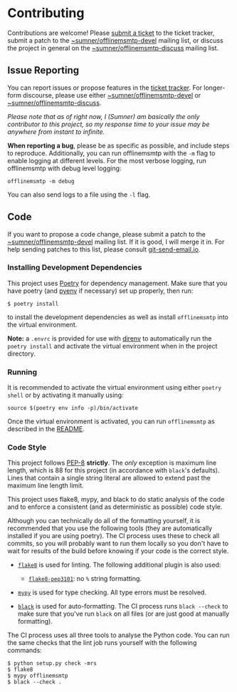 # Contributing

Contributions are welcome! Please
[submit a ticket](https://todo.sr.ht/~sumner/offlinemsmtp) to the ticket
tracker, submit a patch to the
[~sumner/offlinemsmtp-devel](https://lists.sr.ht/~sumner/offlinemsmtp-devel)
mailing list, or discuss the project in general on the
[~sumner/offlinemsmtp-discuss](https://lists.sr.ht/~sumner/offlinemsmtp-discuss)
mailing list.

## Issue Reporting

You can report issues or propose features in the
[ticket tracker](https://todo.sr.ht/~sumner/offlinemsmtp). For longer-form
discourse, please use either
[~sumner/offlinemsmtp-devel](https://lists.sr.ht/~sumner/offlinemsmtp-devel) or
[~sumner/offlinemsmtp-discuss](https://lists.sr.ht/~sumner/offlinemsmtp-discuss).

*Please note that as of right now, I (Sumner) am basically the only contributor
to this project, so my response time to your issue may be anywhere from instant
to infinite.*

**When reporting a bug**, please be as specific as possible, and include steps
to reproduce. Additionally, you can run offlinemsmtp with the `-m` flag to
enable logging at different levels. For the most verbose logging, run
offlinemsmtp with debug level logging:

```
offlinemsmtp -m debug
```

You can also send logs to a file using the `-l` flag.

## Code

If you want to propose a code change, please submit a patch to the
[~sumner/offlinemsmtp-devel](https://lists.sr.ht/~sumner/offlinemsmtp-devel)
mailing list. If it is good, I will merge it in. For help sending patches to
this list, please consult [git-send-email.io](https://git-send-email.io).

### Installing Development Dependencies

This project uses [Poetry](https://python-poetry.org/) for dependency
management. Make sure that you have poetry (and
[pyenv](https://github.com/pyenv/pyenv) if necessary) set up properly, then run:

    $ poetry install

to install the development dependencies as well as install `offlinemsmtp` into
the virtual environment.

**Note:** a `.envrc` is provided for use with [direnv](https://direnv.net/) to
automatically run the `poetry install` and activate the virtual environment when
in the project directory.

### Running

It is recommended to activate the virtual environment using either `poetry
shell` or by activating it manually using:

    source $(poetry env info -p)/bin/activate

Once the virtual environment is activated, you can run `offlinemsmtp` as
described in the [README](./README.rst#L74).

### Code Style

This project follows [PEP-8](https://www.python.org/dev/peps/pep-0008/)
**strictly**. The *only* exception is maximum line length, which is 88 for this
project (in accordance with `black`'s defaults). Lines that contain a single
string literal are allowed to extend past the maximum line length limit.

This project uses flake8, mypy, and black to do static analysis of the code and
to enforce a consistent (and as deterministic as possible) code style.

Although you can technically do all of the formatting yourself, it is
recommended that you use the following tools (they are automatically installed
if you are using poetry). The CI process uses these to check all commits, so you
will probably want to run them locally so you don't have to wait for results of
the build before knowing if your code is the correct style.

* [`flake8`](https://flake8.pycqa.org/en/latest/) is used for linting. The
  following additional plugin is also used:

  * [`flake8-pep3101`](https://pypi.org/project/flake8-pep3101/): no `%` string
    formatting.

* [`mypy`](http://mypy-lang.org/) is used for type checking. All type errors
  must be resolved.

* [`black`](https://black.readthedocs.io/en/stable/) is used for
  auto-formatting. The CI process runs `black --check` to make sure that you've
  run `black` on all files (or are just good at manually formatting).

The CI process uses all three tools to analyse the Python code. You can run the
same checks that the lint job runs yourself with the following commands:

    $ python setup.py check -mrs
    $ flake8
    $ mypy offlinemsmtp
    $ black --check .
